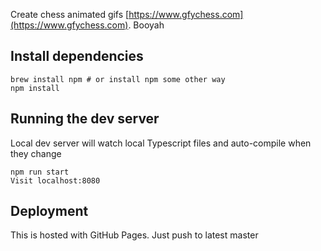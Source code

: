 Create chess animated gifs [https://www.gfychess.com](https://www.gfychess.com). Booyah

## Install dependencies
```
brew install npm # or install npm some other way
npm install
```

## Running the dev server

Local dev server will watch local Typescript files and auto-compile when they change
```
npm run start
Visit localhost:8080
```

## Deployment

This is hosted with GitHub Pages. Just push to latest master